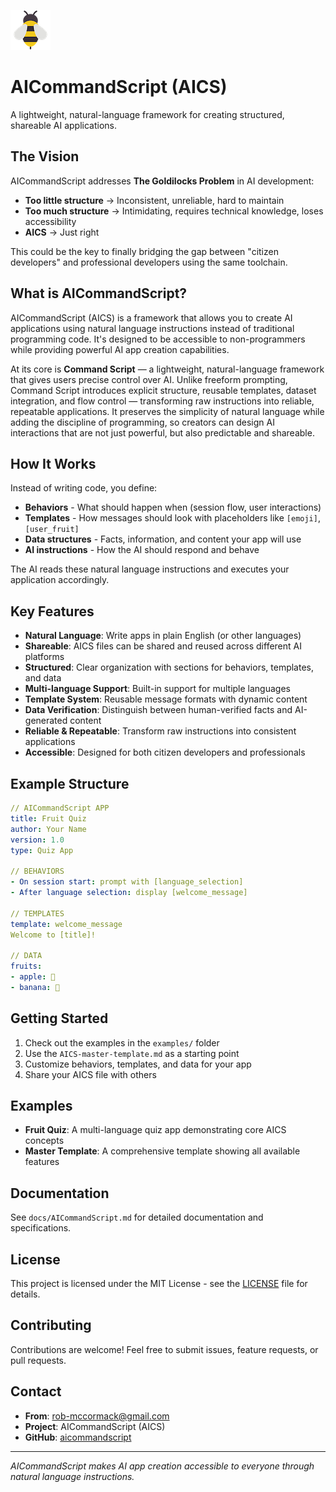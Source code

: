 ![AICommandScript Logo](images/bee-64.png)

# AICommandScript (AICS)

A lightweight, natural-language framework for creating structured, shareable AI applications.

## The Vision

AICommandScript addresses **The Goldilocks Problem** in AI development:

- **Too little structure** → Inconsistent, unreliable, hard to maintain
- **Too much structure** → Intimidating, requires technical knowledge, loses accessibility
- **AICS** → Just right

This could be the key to finally bridging the gap between "citizen developers" and professional developers using the same toolchain.

## What is AICommandScript?

AICommandScript (AICS) is a framework that allows you to create AI applications using natural language instructions instead of traditional programming code. It's designed to be accessible to non-programmers while providing powerful AI app creation capabilities.

At its core is **Command Script** — a lightweight, natural-language framework that gives users precise control over AI. Unlike freeform prompting, Command Script introduces explicit structure, reusable templates, dataset integration, and flow control — transforming raw instructions into reliable, repeatable applications. It preserves the simplicity of natural language while adding the discipline of programming, so creators can design AI interactions that are not just powerful, but also predictable and shareable.

## How It Works

Instead of writing code, you define:

- **Behaviors** - What should happen when (session flow, user interactions)
- **Templates** - How messages should look with placeholders like `[emoji]`, `[user_fruit]`
- **Data structures** - Facts, information, and content your app will use
- **AI instructions** - How the AI should respond and behave

The AI reads these natural language instructions and executes your application accordingly.

## Key Features

- **Natural Language**: Write apps in plain English (or other languages)
- **Shareable**: AICS files can be shared and reused across different AI platforms
- **Structured**: Clear organization with sections for behaviors, templates, and data
- **Multi-language Support**: Built-in support for multiple languages
- **Template System**: Reusable message formats with dynamic content
- **Data Verification**: Distinguish between human-verified facts and AI-generated content
- **Reliable & Repeatable**: Transform raw instructions into consistent applications
- **Accessible**: Designed for both citizen developers and professionals

## Example Structure

```yaml
// AICommandScript APP
title: Fruit Quiz
author: Your Name
version: 1.0
type: Quiz App

// BEHAVIORS
- On session start: prompt with [language_selection]
- After language selection: display [welcome_message]

// TEMPLATES
template: welcome_message
Welcome to [title]!

// DATA
fruits:
- apple: 🍎
- banana: 🍌
```

## Getting Started

1. Check out the examples in the `examples/` folder
2. Use the `AICS-master-template.md` as a starting point
3. Customize behaviors, templates, and data for your app
4. Share your AICS file with others

## Examples

- **Fruit Quiz**: A multi-language quiz app demonstrating core AICS concepts
- **Master Template**: A comprehensive template showing all available features

## Documentation

See `docs/AICommandScript.md` for detailed documentation and specifications.

## License

This project is licensed under the MIT License - see the [LICENSE](LICENSE) file for details.

## Contributing

Contributions are welcome! Feel free to submit issues, feature requests, or pull requests.

## Contact

- **From**: rob-mccormack@gmail.com
- **Project**: AICommandScript (AICS)
- **GitHub**: [aicommandscript](https://github.com/simplertasks/aicommandscript)

---

_AICommandScript makes AI app creation accessible to everyone through natural language instructions._
